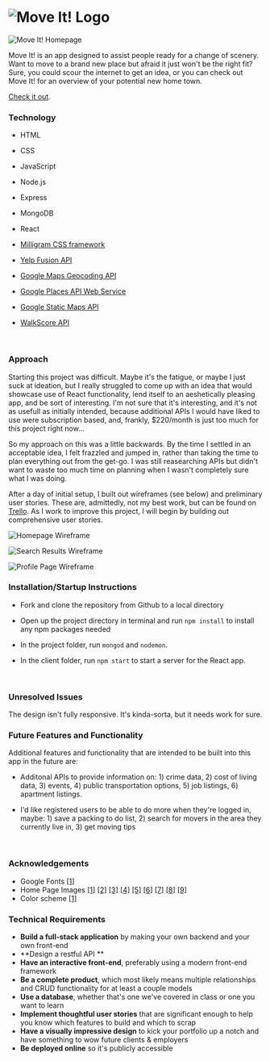 # ![Move It! Logo](https://i.imgur.com/nX4Hvhq.png)



![Move It! Homepage](https://i.imgur.com/hOHv3Ky.jpg)

Move It! is an app designed to assist people ready for a change of scenery. Want to move to a brand new place but afraid it just won't be the right fit? Sure, you could scour the internet to get an idea, or you can check out Move It! for an overview of your potential new home town.

[Check it out](https://gomoveit.herokuapp.com/).

### Technology

- HTML

- CSS

- JavaScript

- Node.js

- Express

- MongoDB

- React

- [Milligram CSS framework](https://milligram.io/)

- [Yelp Fusion API](https://www.yelp.com/fusion)

- [Google Maps Geocoding API](https://developers.google.com/maps/documentation/geocoding/intro)

- [Google Places API Web Service](https://developers.google.com/places/web-service/intro)

- [Google Static Maps API](https://developers.google.com/maps/documentation/static-maps/intro)

- [WalkScore API](https://www.walkscore.com/professional/walk-score-apis.php)

  ​

### Approach

Starting this project was difficult. Maybe it's the fatigue, or maybe I just suck at ideation, but I really struggled to come up with an idea that would showcase use of React functionality, lend itself to an aeshetically pleasing app, and be sort of interesting. I'm not sure that it's interesting, and it's not as usefull as initially intended, because additional APIs I would have liked to use were subscription based, and, frankly, $220/month is just too much for this project right now...

So my approach on this was a little backwards. By the time I settled in an acceptable idea, I felt frazzled and jumped in, rather than taking the time to plan everything out from the get-go. I was still reasearching APIs but didn't want to waste too much time on planning when I wasn't completely sure what I was doing.

After a day of initial setup, I built out wireframes (see below) and preliminary user stories. These are, admittedly, not my best work, but can be found on [Trello](https://trello.com/b/HsUq1csv/project-4). As I work to improve this project, I will begin by building out comprehensive user stories.

![Homepage Wireframe](https://i.imgur.com/gmr2MXO.png)

![Search Results Wireframe](https://i.imgur.com/a1cfZLs.png)

![Profile Page Wireframe](https://i.imgur.com/IF8IQvs.png)



### Installation/Startup Instructions

- Fork and clone the repository from Github to a local directory

- Open up the project directory in terminal and run `npm install` to install any npm packages needed

- In the project folder, run `mongod` and `nodemon`.

- In the client folder, run `npm start` to start a server for the React app.

  ​

### Unresolved Issues

The design isn't fully responsive. It's kinda-sorta, but it needs work for sure.



### Future Features and Functionality

Additional features and functionality that are intended to be built into this app in the future are:

- Additonal APIs to provide information on: 1) crime data, 2) cost of living data, 3) events, 4) public transportation options, 5) job listings, 6) apartment listings.

- I'd like registered users to be able to do more when they're logged in, maybe: 1) save a packing to do list, 2) search for movers in the area they currently live in, 3) get moving tips

  ​

### Acknowledgements

- Google Fonts [[1]](https://fonts.google.com/specimen/Roboto+Slab)
- Home Page Images [[1]](https://www.google.com/imgres?imgurl=http%3A%2F%2Fstatic.hdw.eweb4.com%2Fmedia%2Fwallpapers_2880x1800%2Fworld%2F1%2F2%2Fsmall-town-square-world-hd-wallpaper-2880x1800-15620.jpg&imgrefurl=http%3A%2F%2Fhdw.eweb4.com%2Fwallpapers%2F15620%2F&docid=21eh1n9Lw7DHeM&tbnid=nxxntc2Nf7NLlM%3A&vet=10ahUKEwi63sO3wLTXAhVG6GMKHVDCBkkQMwgnKAAwAA..i&w=2880&h=1800&hl=en&bih=1090&biw=1067&q=small%20town%20town%20square&ved=0ahUKEwi63sO3wLTXAhVG6GMKHVDCBkkQMwgnKAAwAA&iact=mrc&uact=8) [[2]](https://www.google.com/imgres?imgurl=https%3A%2F%2Fs-media-cache-ak0.pinimg.com%2Foriginals%2Fe2%2Fb7%2Ff5%2Fe2b7f5481fa2525d5f6e040a629aa7ce.jpg&imgrefurl=https%3A%2F%2Fwww.pinterest.com%2Fpin%2F763923155512435391%2F&docid=0Yr_OxmultWgyM&tbnid=3eGQTIj-DxHLQM%3A&vet=10ahUKEwitrZ3PwLTXAhVNxGMKHUmWAxAQMwgnKAAwAA..i&w=1920&h=1274&hl=en&bih=1035&biw=1067&q=banff%20canada&ved=0ahUKEwitrZ3PwLTXAhVNxGMKHUmWAxAQMwgnKAAwAA&iact=mrc&uact=8) [[3]](https://www.google.com/imgres?imgurl=http%3A%2F%2Fcdn.pcwallart.com%2Fimages%2Fcity-street-wallpaper-4.jpg&imgrefurl=http%3A%2F%2Fpcwallart.com%2Fcity-street-wallpaper-4.html&docid=zMgfIfTOEB02OM&tbnid=bahybqWcD6a0_M%3A&vet=10ahUKEwibgc_jwLTXAhVU3WMKHSR2D0gQMwj-ASgBMAE..i&w=2048&h=1186&hl=en&bih=1035&biw=1067&q=city%20street&ved=0ahUKEwibgc_jwLTXAhVU3WMKHSR2D0gQMwj-ASgBMAE&iact=mrc&uact=8) [[4]](https://www.google.com/imgres?imgurl=https%3A%2F%2Fs-media-cache-ak0.pinimg.com%2Foriginals%2F3c%2F34%2F03%2F3c34031646143092e3bf4fb7b4793797.jpg&imgrefurl=https%3A%2F%2Fwww.pinterest.com%2Fpin%2F103934703879931685%2F&docid=wS0EOb-Es4LIEM&tbnid=svlq1YcCI8F97M%3A&vet=10ahUKEwj2z9WLwbTXAhUU32MKHSehBHMQMwgnKAAwAA..i&w=1600&h=800&itg=1&hl=en&bih=1035&biw=1067&q=small%20town%20new%20england&ved=0ahUKEwj2z9WLwbTXAhUU32MKHSehBHMQMwgnKAAwAA&iact=mrc&uact=8) [[5]](https://www.google.com/imgres?imgurl=http%3A%2F%2Fbrigittetravel.ro%2Fimages%2Foffers%2F254%2FManarola_cs_1509106356_254.jpg&imgrefurl=http%3A%2F%2Fbrigittetravel.ro%2F&docid=Y6tYNtGqbneFQM&tbnid=R5mjCW0IjOYEfM%3A&vet=10ahUKEwj_p8yjwbTXAhVGyWMKHbaoCOEQMwgnKAAwAA..i&w=1400&h=933&hl=en&bih=1035&biw=1067&q=manarola&ved=0ahUKEwj_p8yjwbTXAhVGyWMKHbaoCOEQMwgnKAAwAA&iact=mrc&uact=8) [[6]](https://www.google.com/imgres?imgurl=https%3A%2F%2Fs-i.huffpost.com%2Fgen%2F1846108%2Fimages%2Fo-IRELAND-GHOST-TOWN-facebook.jpg&imgrefurl=https%3A%2F%2Fwww.huffingtonpost.com%2F2014%2F06%2F11%2Firelands-suburban-ghost-towns_n_5481028.html&docid=LaE3wXr_DKFtPM&tbnid=H5Icv5eh4hh3lM%3A&vet=10ahUKEwjrx-rrwbTXAhUFHGMKHcV-Ah4QMwhBKAAwAA..i&w=2000&h=1000&hl=en&bih=1035&biw=1067&q=Ireland%27s%20Suburban%20Ghost%20Towns%20Are%20Jus&ved=0ahUKEwjrx-rrwbTXAhUFHGMKHcV-Ah4QMwhBKAAwAA&iact=mrc&uact=8) [[7]](https://www.google.com/imgres?imgurl=http%3A%2F%2Fs3.amazonaws.com%2Fbedooinblog%2Fblog%2Fwp-content%2Fuploads%2F2017%2F01%2F12155729%2Fview-of-historic-town-of-Schiltach-in-Germany-e1486469717570.jpg&imgrefurl=http%3A%2F%2Fwww.bedooin.com%2Fblog%2Fque-ver-semana-selva-negra%2F&docid=z1mTH34xsJqT7M&tbnid=g3Nilk1jMYicDM%3A&vet=10ahUKEwj6y_CNwrTXAhUPymMKHWNKA5MQMwgnKAAwAA..i&w=800&h=533&hl=en&bih=1035&biw=1067&q=schiltach&ved=0ahUKEwj6y_CNwrTXAhUPymMKHWNKA5MQMwgnKAAwAA&iact=mrc&uact=8) [[8]](https://www.google.com/imgres?imgurl=http%3A%2F%2Fwww.citymb.info%2FHome%2FShowImage%3Fid%3D21949%26t%3D636294002762800000&imgrefurl=http%3A%2F%2Fwww.citymb.info%2FHome%2FComponents%2FPhotoAlbum%2FPhotoAlbum%2F213%2F&docid=faFRRcTs98gewM&tbnid=LveuYzOdLgScDM%3A&vet=10ahUKEwjqz-efwrTXAhUUWmMKHRAzCHkQMwhDKAUwBQ..i&w=1920&h=1275&itg=1&hl=en&bih=1035&biw=1067&q=manhattan%20beach&ved=0ahUKEwjqz-efwrTXAhUUWmMKHRAzCHkQMwhDKAUwBQ&iact=mrc&uact=8) [[9]](https://www.google.com/imgres?imgurl=https%3A%2F%2Fwww.nationaladaptationforum.org%2Fsites%2Fdefault%2Ffiles%2FSt.%2520Paul%2520Skyline.jpg&imgrefurl=https%3A%2F%2Fwww.nationaladaptationforum.org%2Flogistics-host-city&docid=56w6PyPvYJif5M&tbnid=EMXHziYvWACoJM%3A&vet=10ahUKEwiOxu2xwrTXAhVU92MKHfwgBwwQMwgnKAAwAA..i&w=1200&h=797&hl=en&bih=1035&biw=1067&q=st%20paul%20minnesota%20downtown&ved=0ahUKEwiOxu2xwrTXAhVU92MKHfwgBwwQMwgnKAAwAA&iact=mrc&uact=8)
- Color scheme [[1]](https://coolors.co/f18f01-048ba8-2e4057-99c24d-2f2d2e)



### Technical Requirements

- **Build a full-stack application** by making your own backend and your own front-end
- **Design a restful API **
- **Have an interactive front-end**, preferably using a modern front-end framework
- **Be a complete product**, which most likely means multiple relationships and CRUD functionality for at least a couple models
- **Use a database**, whether that's one we've covered in class or one you want to learn
- **Implement thoughtful user stories** that are significant enough to help you know which features to build and which to scrap
- **Have a visually impressive design** to kick your portfolio up a notch and have something to wow future clients & employers
- **Be deployed online** so it's publicly accessible